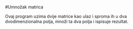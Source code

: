 #Umnožak matrica

Ovaj program uzima dvije matrice kao ulaz i sproma ih u dva dvodimenzionalna polja, množi ta dva polja i ispisuje rezultat.
